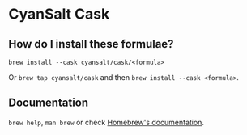 # CyanSalt Cask

## How do I install these formulae?

`brew install --cask cyansalt/cask/<formula>`

Or `brew tap cyansalt/cask` and then `brew install --cask <formula>`.

## Documentation

`brew help`, `man brew` or check [Homebrew's documentation](https://docs.brew.sh).
